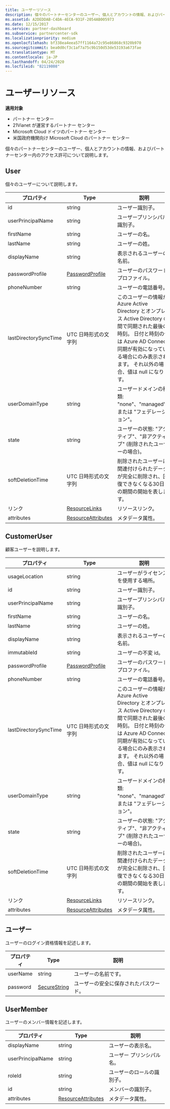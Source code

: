 ```yaml
---
title: ユーザーリソース
description: 個々のパートナーセンターのユーザー、個人とアカウントの情報、およびパートナーセンター内のアクセス許可について説明します。
ms.assetid: A2DEDDAB-C4DA-4ECA-931F-2054AB005973
ms.date: 12/15/2017
ms.service: partner-dashboard
ms.subservice: partnercenter-sdk
ms.localizationpriority: medium
ms.openlocfilehash: bf338ea4eea57ff1164a72c95e86868c9320b970
ms.sourcegitcommit: bea0d0cf3c1af7a75c9b150d53de53193a673fae
ms.translationtype: MT
ms.contentlocale: ja-JP
ms.lasthandoff: 04/24/2020
ms.locfileid: "82119808"
---
```

# <a name="user-resources"></a>ユーザーリソース

**適用対象**

- パートナー センター
- 21Vianet が運営するパートナー センター
- Microsoft Cloud ドイツのパートナー センター
- 米国政府機関向け Microsoft Cloud のパートナー センター

個々のパートナーセンターのユーザー、個人とアカウントの情報、およびパートナーセンター内のアクセス許可について説明します。

## <a name="user"></a>User

個々のユーザーについて説明します。

| プロパティ              | Type                                                           | 説明                                                                                                                                                                                                                |
|-----------------------|----------------------------------------------------------------|----------------------------------------------------------------------------------------------------------------------------------------------------------------------------------------------------------------------------|
| id                    | string                                                         | ユーザー識別子。                                                                                                                                                                                                       |
| userPrincipalName     | string                                                         | ユーザープリンシパル識別子。                                                                                                                                                                                             |
| firstName             | string                                                         | ユーザーの名。                                                                                                                                                                                                |
| lastName              | string                                                         | ユーザーの姓。                                                                                                                                                                                                 |
| displayName           | string                                                         | 表示されるユーザーの名前。                                                                                                                                                                                            |
| passwordProfile       | [PasswordProfile](utility-resources.md#passwordprofile)       | ユーザーのパスワードプロファイル。                                                                                                                                                                                               |
| phoneNumber           | string                                                         | ユーザーの電話番号。                                                                                                                                                                                                   |
| lastDirectorySyncTime | UTC 日時形式の文字列                                 | このユーザーの情報が Azure Active Directory とオンプレミス Active Directory の間で同期された最後の時刻。 日付と時刻の値は Azure AD Connect 同期が有効になっている場合にのみ表示されます。 それ以外の場合、値は null になります。 |
| userDomainType        | string                                                         | ユーザードメインの種類: "none"、"managed"、または "フェデレーション"。                                                                                                                                                                   |
| state                 | string                                                         | ユーザーの状態: "アクティブ"、"非アクティブ" (削除されたユーザーの場合)。                                                                                                                                                          |
| softDeletionTime      | UTC 日時形式の文字列                                 | 削除されたユーザーに関連付けられたデータが完全に削除され、回復できなくなる30日間の期間の開始を表します。                                                                          |
| リンク                 | [ResourceLinks](utility-resources.md#resourcelinks)           | リソースリンク。                                                                                                                                                                                                        |
| attributes            | [ResourceAttributes](utility-resources.md#resourceattributes) | メタデータ属性。                                                                                                                                                                                                   |

## <a name="customeruser"></a>CustomerUser

顧客ユーザーを説明します。

| プロパティ              | Type                                                           | 説明                                                                                                                                                                                                                |
|-----------------------|----------------------------------------------------------------|----------------------------------------------------------------------------------------------------------------------------------------------------------------------------------------------------------------------------|
| usageLocation         | string                                                         | ユーザーがライセンスを使用する場所。                                                                                                                                                                    |
| id                    | string                                                         | ユーザー識別子。                                                                                                                                                                                                       |
| userPrincipalName     | string                                                         | ユーザープリンシパル識別子。                                                                                                                                                                                             |
| firstName             | string                                                         | ユーザーの名。                                                                                                                                                                                                |
| lastName              | string                                                         | ユーザーの姓。                                                                                                                                                                                                 |
| displayName           | string                                                         | 表示されるユーザーの名前。                                                                                                                                                                                            |
| immutableId           | string                                                         | ユーザーの不変 id。                                                                                                                                                                                              |
| passwordProfile       | [PasswordProfile](utility-resources.md#passwordprofile)       | ユーザーのパスワードプロファイル。                                                                                                                                                                                               |
| phoneNumber           | string                                                         | ユーザーの電話番号。                                                                                                                                                                                                   |
| lastDirectorySyncTime | UTC 日時形式の文字列                                 | このユーザーの情報が Azure Active Directory とオンプレミス Active Directory の間で同期された最後の時刻。 日付と時刻の値は Azure AD Connect 同期が有効になっている場合にのみ表示されます。 それ以外の場合、値は null になります。 |
| userDomainType        | string                                                         | ユーザードメインの種類: "none"、"managed"、または "フェデレーション"。                                                                                                                                                                   |
| state                 | string                                                         | ユーザーの状態: "アクティブ"、"非アクティブ" (削除されたユーザーの場合)。                                                                                                                                                          |
| softDeletionTime      | UTC 日時形式の文字列                                 | 削除されたユーザーに関連付けられたデータが完全に削除され、回復できなくなる30日間の期間の開始を表します。                                                                          |
| リンク                 | [ResourceLinks](utility-resources.md#resourcelinks)           | リソースリンク。                                                                                                                                                                                                        |
| attributes            | [ResourceAttributes](utility-resources.md#resourceattributes) | メタデータ属性。                                                                                                                                                                                                   |

## <a name="usercredentials"></a>ユーザー

ユーザーのログイン資格情報を記述します。

| プロパティ | Type                                               | 説明                          |
|----------|----------------------------------------------------|--------------------------------------|
| userName | string                                             | ユーザーの名前です。                |
| password | [SecureString](utility-resources.md#securestring) | ユーザーの安全に保存されたパスワード。 |

## <a name="usermember"></a>UserMember

ユーザーのメンバー情報を記述します。

| プロパティ          | Type                                                           | 説明                        |
|-------------------|----------------------------------------------------------------|------------------------------------|
| displayName       | string                                                         | ユーザーの表示名。   |
| userPrincipalName | string                                                         | ユーザー プリンシパル名。    |
| roleId            | string                                                         | ユーザーのロールの識別子。 |
| id                | string                                                         | メンバーの識別子。      |
| attributes        | [ResourceAttributes](utility-resources.md#resourceattributes) | メタデータ属性。           |

